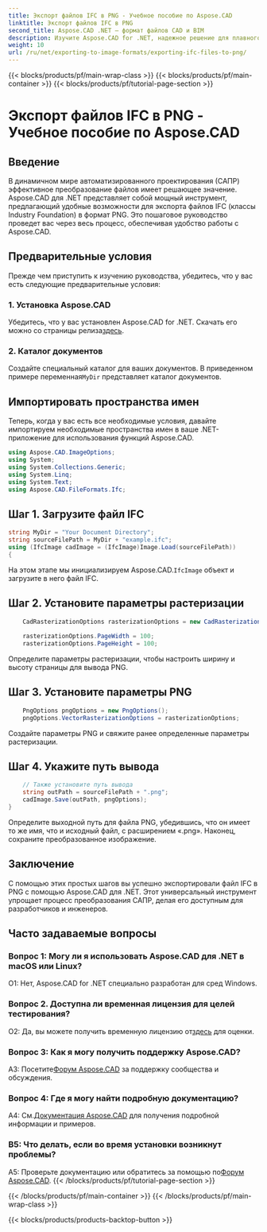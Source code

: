 ```yaml
---
title: Экспорт файлов IFC в PNG - Учебное пособие по Aspose.CAD
linktitle: Экспорт файлов IFC в PNG
second_title: Aspose.CAD .NET — формат файлов CAD и BIM
description: Изучите Aspose.CAD for .NET, надежное решение для плавного преобразования IFC в PNG. Загрузите сейчас для эффективной обработки файлов САПР.
weight: 10
url: /ru/net/exporting-to-image-formats/exporting-ifc-files-to-png/
---
```


{{< blocks/products/pf/main-wrap-class >}}
{{< blocks/products/pf/main-container >}}
{{< blocks/products/pf/tutorial-page-section >}}

# Экспорт файлов IFC в PNG - Учебное пособие по Aspose.CAD

## Введение

В динамичном мире автоматизированного проектирования (САПР) эффективное преобразование файлов имеет решающее значение. Aspose.CAD для .NET представляет собой мощный инструмент, предлагающий удобные возможности для экспорта файлов IFC (классы Industry Foundation) в формат PNG. Это пошаговое руководство проведет вас через весь процесс, обеспечивая удобство работы с Aspose.CAD.

## Предварительные условия

Прежде чем приступить к изучению руководства, убедитесь, что у вас есть следующие предварительные условия:

### 1. Установка Aspose.CAD

 Убедитесь, что у вас установлен Aspose.CAD for .NET. Скачать его можно со страницы релиза[здесь](https://releases.aspose.com/cad/net/).

### 2. Каталог документов

 Создайте специальный каталог для ваших документов. В приведенном примере переменная`MyDir` представляет каталог документов.

## Импортировать пространства имен

Теперь, когда у вас есть все необходимые условия, давайте импортируем необходимые пространства имен в ваше .NET-приложение для использования функций Aspose.CAD.

```csharp
using Aspose.CAD.ImageOptions;
using System;
using System.Collections.Generic;
using System.Linq;
using System.Text;
using Aspose.CAD.FileFormats.Ifc;
```

## Шаг 1. Загрузите файл IFC

```csharp
string MyDir = "Your Document Directory";
string sourceFilePath = MyDir + "example.ifc";
using (IfcImage cadImage = (IfcImage)Image.Load(sourceFilePath))
{
```

 На этом этапе мы инициализируем Aspose.CAD.`IfcImage` объект и загрузите в него файл IFC.

## Шаг 2. Установите параметры растеризации

```csharp
    CadRasterizationOptions rasterizationOptions = new CadRasterizationOptions();
   
    rasterizationOptions.PageWidth = 100;
    rasterizationOptions.PageHeight = 100;
```

Определите параметры растеризации, чтобы настроить ширину и высоту страницы для вывода PNG.

## Шаг 3. Установите параметры PNG

```csharp
    PngOptions pngOptions = new PngOptions();
    pngOptions.VectorRasterizationOptions = rasterizationOptions;
```

Создайте параметры PNG и свяжите ранее определенные параметры растеризации.

## Шаг 4. Укажите путь вывода

```csharp
    // Также установите путь вывода
    string outPath = sourceFilePath + ".png";
    cadImage.Save(outPath, pngOptions);
}
```

Определите выходной путь для файла PNG, убедившись, что он имеет то же имя, что и исходный файл, с расширением «.png». Наконец, сохраните преобразованное изображение.

## Заключение

С помощью этих простых шагов вы успешно экспортировали файл IFC в PNG с помощью Aspose.CAD для .NET. Этот универсальный инструмент упрощает процесс преобразования САПР, делая его доступным для разработчиков и инженеров.

## Часто задаваемые вопросы

### Вопрос 1: Могу ли я использовать Aspose.CAD для .NET в macOS или Linux?

О1: Нет, Aspose.CAD for .NET специально разработан для сред Windows.

### Вопрос 2. Доступна ли временная лицензия для целей тестирования?

 О2: Да, вы можете получить временную лицензию от[здесь](https://purchase.aspose.com/temporary-license/) для оценки.

### Вопрос 3: Как я могу получить поддержку Aspose.CAD?

 A3: Посетите[Форум Aspose.CAD](https://forum.aspose.com/c/cad/19) за поддержку сообщества и обсуждения.

### Вопрос 4: Где я могу найти подробную документацию?

 А4: См.[Документация Aspose.CAD](https://reference.aspose.com/cad/net/) для получения подробной информации и примеров.

### В5: Что делать, если во время установки возникнут проблемы?

 A5: Проверьте документацию или обратитесь за помощью по[Форум Aspose.CAD](https://forum.aspose.com/c/cad/19).
{{< /blocks/products/pf/tutorial-page-section >}}

{{< /blocks/products/pf/main-container >}}
{{< /blocks/products/pf/main-wrap-class >}}

{{< blocks/products/products-backtop-button >}}
